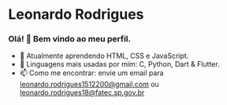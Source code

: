 # Leonardo Rodrigues

### Olá! 👋 Bem vindo ao meu perfil.

- 📕 Atualmente aprendendo HTML, CSS e JavaScript.
- 👦 Linguagens mais usadas por mim: C, Python, Dart & Flutter.
- 📫 Como me encontrar: envie um email para leonardo.rodrigues1512200@gmail.com ou leonardo.rodrigues18@fatec.sp.gov.br

  

